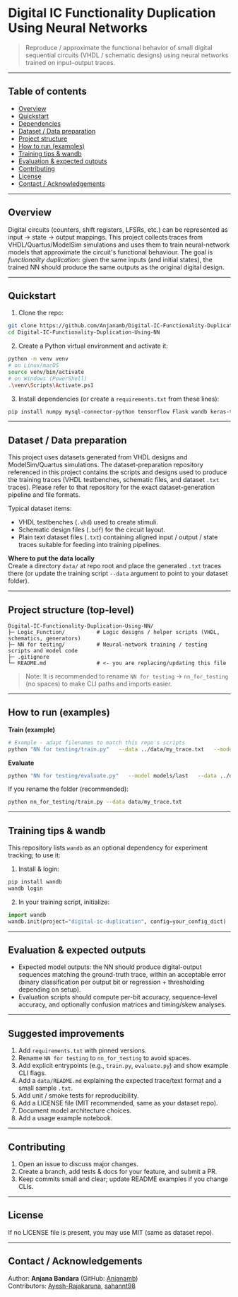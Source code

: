 # Digital IC Functionality Duplication Using Neural Networks

> Reproduce / approximate the functional behavior of small digital sequential circuits (VHDL / schematic designs) using neural networks trained on input–output traces.

---

## Table of contents

- [Overview](#overview)  
- [Quickstart](#quickstart)  
- [Dependencies](#dependencies)  
- [Dataset / Data preparation](#dataset--data-preparation)  
- [Project structure](#project-structure)  
- [How to run (examples)](#how-to-run-examples)  
- [Training tips & wandb](#training-tips--wandb)  
- [Evaluation & expected outputs](#evaluation--expected-outputs)  
- [Contributing](#contributing)  
- [License](#license)  
- [Contact / Acknowledgements](#contact--acknowledgements)

---

## Overview

Digital circuits (counters, shift registers, LFSRs, etc.) can be represented as input → state → output mappings. This project collects traces from VHDL/Quartus/ModelSim simulations and uses them to train neural-network models that approximate the circuit's functional behaviour. The goal is *functionality duplication*: given the same inputs (and initial states), the trained NN should produce the same outputs as the original digital design.

---

## Quickstart

1. Clone the repo:
```bash
git clone https://github.com/Anjanamb/Digital-IC-Functionality-Duplication-Using-NN.git
cd Digital-IC-Functionality-Duplication-Using-NN
```

2. Create a Python virtual environment and activate it:
```bash
python -m venv venv
# on Linux/macOS
source venv/bin/activate
# on Windows (PowerShell)
.\venv\Scripts\Activate.ps1
```

3. Install dependencies (or create a `requirements.txt` from these lines):
```bash
pip install numpy mysql-connector-python tensorflow Flask wandb keras-tuner
```

---

## Dataset / Data preparation

This project uses datasets generated from VHDL designs and ModelSim/Quartus simulations. The dataset-preparation repository referenced in this project contains the scripts and designs used to produce the training traces (VHDL testbenches, schematic files, and dataset `.txt` traces). Please refer to that repository for the exact dataset-generation pipeline and file formats.

Typical dataset items:
- VHDL testbenches (`.vhd`) used to create stimuli.  
- Schematic design files (`.bdf`) for the circuit layout.  
- Plain text dataset files (`.txt`) containing aligned input / output / state traces suitable for feeding into training pipelines.

**Where to put the data locally**  
Create a directory `data/` at repo root and place the generated `.txt` traces there (or update the training script `--data` argument to point to your dataset folder).

---

## Project structure (top-level)

```
Digital-IC-Functionality-Duplication-Using-NN/
├─ Logic_Function/          # Logic designs / helper scripts (VHDL, schematics, generators)
├─ NN for testing/          # Neural-network training / testing scripts and model code
├─ .gitignore
└─ README.md                # <- you are replacing/updating this file
```

> Note: It is recommended to rename `NN for testing` → `nn_for_testing` (no spaces) to make CLI paths and imports easier.

---

## How to run (examples)

**Train (example)**
```bash
# Example - adapt filenames to match this repo's scripts
python "NN for testing/train.py"   --data ../data/my_trace.txt   --model-dir models/   --epochs 50   --batch-size 64
```

**Evaluate**
```bash
python "NN for testing/evaluate.py"   --model models/last   --data ../data/validation_trace.txt
```

If you rename the folder (recommended):
```bash
python nn_for_testing/train.py --data data/my_trace.txt
```

---

## Training tips & wandb

This repository lists `wandb` as an optional dependency for experiment tracking; to use it:

1. Install & login:
```bash
pip install wandb
wandb login
```

2. In your training script, initialize:
```python
import wandb
wandb.init(project="digital-ic-duplication", config=your_config_dict)
```

---

## Evaluation & expected outputs

- Expected model outputs: the NN should produce digital-output sequences matching the ground-truth trace, within an acceptable error (binary classification per output bit or regression + thresholding depending on setup).
- Evaluation scripts should compute per-bit accuracy, sequence-level accuracy, and optionally confusion matrices and timing/skew analyses.

---

## Suggested improvements

1. Add `requirements.txt` with pinned versions.  
2. Rename `NN for testing` to `nn_for_testing` to avoid spaces.  
3. Add explicit entrypoints (e.g., `train.py`, `evaluate.py`) and show example CLI flags.  
4. Add a `data/README.md` explaining the expected trace/text format and a small sample `.txt`.  
5. Add unit / smoke tests for reproducibility.  
6. Add a LICENSE file (MIT recommended, same as your dataset repo).  
7. Document model architecture choices.  
8. Add a usage example notebook.

---

## Contributing

1. Open an issue to discuss major changes.  
2. Create a branch, add tests & docs for your feature, and submit a PR.  
3. Keep commits small and clear; update README examples if you change CLIs.

---

## License

If no LICENSE file is present, you may use MIT (same as dataset repo).

---

## Contact / Acknowledgements

Author: **Anjana Bandara** (GitHub: [Anjanamb](https://github.com/Anjanamb))  
Contributors: [Ayesh-Rajakaruna](https://github.com/Ayesh-Rajakaruna), [sahannt98](https://github.com/sahannt98)
